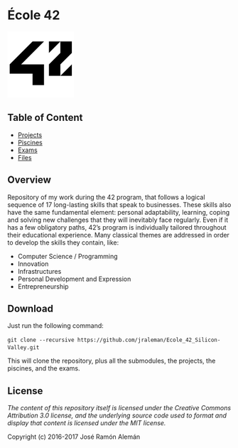 # École 42

![42 Logo](files/resources/42-logo.png)

## Table of Content

* [Projects](projects/)
* [Piscines](piscines/)
* [Exams](exams/)
* [Files](files/)

## Overview

Repository of my work during the 42 program, that follows a logical sequence of
17 long-lasting skills that speak to businesses. These skills also have the same
fundamental element: personal adaptability, learning, coping and solving new
challenges that they will inevitably face regularly. Even if it has a few
obligatory paths, 42’s program is individually tailored throughout their
educational experience. Many classical themes are addressed in order to develop
the skills they contain, like:
* Computer Science / Programming
* Innovation
* Infrastructures
* Personal Development and Expression
* Entrepreneurship

## Download

Just run the following command:

`git clone --recursive https://github.com/jraleman/Ecole_42_Silicon-Valley.git`

This will clone the repository, plus all the submodules,
the projects, the piscines, and the exams.

## License

*The content of this repository itself is licensed under the Creative Commons
Attribution 3.0 license, and the underlying source code used to format and
display that content is licensed under the MIT license.*

Copyright (c) 2016-2017 José Ramón Alemán
